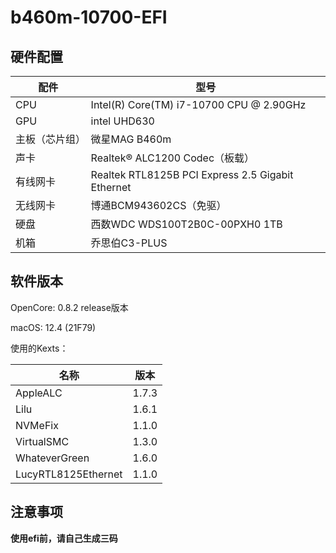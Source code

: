 # b460m-10700-EFI
## 硬件配置
| 配件            | 型号                                                        |
| -------------- | ------------------------------------------------------------ |
| CPU            | Intel(R) Core(TM) i7-10700 CPU @ 2.90GHz                     |
| GPU            | intel UHD630                                                 |
| 主板（芯片组） | 微星MAG B460m                                                |
| 声卡           | Realtek® ALC1200 Codec（板载）                               |
| 有线网卡       | Realtek RTL8125B PCI Express 2.5 Gigabit Ethernet            |
| 无线网卡       | 博通BCM943602CS（免驱）					|
| 硬盘          | 西数WDC WDS100T2B0C-00PXH0  1TB                               |
| 机箱          | 乔思伯C3-PLUS                                                 |

## 软件版本
OpenCore: 0.8.2 release版本

macOS: 12.4 (21F79)

使用的Kexts：

| 名称               | 版本  |
| ------------------ | ----- |
| AppleALC           | 1.7.3 |
| Lilu               | 1.6.1 |
| NVMeFix            | 1.1.0 |
| VirtualSMC         | 1.3.0 |
| WhateverGreen      | 1.6.0 |
| LucyRTL8125Ethernet | 1.1.0 |

## 注意事项
**使用efi前，请自己生成三码**
